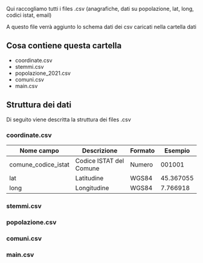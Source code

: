 Qui raccogliamo tutti i files .csv (anagrafiche, dati su popolazione, lat, long, codici istat, email)

A questo file verrà aggiunto lo schema dati dei csv caricati nella cartella dati

## Cosa contiene questa cartella 
- coordinate.csv
- stemmi.csv
- popolazione_2021.csv
- comuni.csv
- main.csv

## Struttura dei dati
Di seguito viene descritta la struttura dei files .csv

### coordinate.csv
Nome campo | Descrizione | Formato | Esempio
-- | -- | -- | --
comune_codice_istat | Codice ISTAT del Comune | Numero | 001001
lat | Latitudine | WGS84 | 45.367055
long | Longitudine | WGS84 | 7.766918

### stemmi.csv

### popolazione.csv

### comuni.csv

### main.csv
